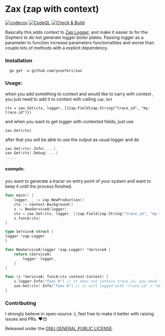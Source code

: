 # Zax (zap with context)
[![codecov](https://codecov.io/github/yuseferi/zax/branch/codecov-integration/graph/badge.svg?token=64IHXT3ROF)](https://codecov.io/github/yuseferi/zax)
[![CodeQL](https://github.com/yuseferi/zax/actions/workflows/github-code-scanning/codeql/badge.svg)](https://github.com/yuseferi/zax/actions/workflows/github-code-scanning/codeql)
[![Check & Build](https://github.com/yuseferi/zax/actions/workflows/ci.yml/badge.svg)](https://github.com/yuseferi/zax/actions/workflows/ci.yml)

Basically this adds context to [Zap Logger](https://github.com/uber-go/zap), and make it easier to for the Gophers to do not generate logger boiler plates.
Passing logger as a parameter to function increase parameters functionalities and worse than couple lots of methods with a explicit dependency.


### Installation

```shell
  go get -u github.com/yuseferi/zax
```

### Usage:
when you add something to context and would like to carry with context , you just need to add it to context with calling `zap.Set`

    ctx = zax.Set(ctx, logger, []zap.Field{zap.String("trace_id", "my-trace-id")})

and when you want to get logger with contexted fields, just use    
        
    zax.Get(ctx)

after that you will be able to use the output as usual logger and do

```Go
zax.Get(ctx).Info(....)
zax.Get(ctx).Debug(....)
.....
```



##### example:
you want to generate a tracer on entry point of your system and want to keep it until the process finished.

```Go
func main() {
    logger, _ := zap.NewProduction()
    ctx := context.Background()
    s := NewServiceA(logger)
    ctx = zax.Set(ctx, logger, []zap.Field{zap.String("trace_id", "my-trace-id")})
    s.funcA(ctx)
}

type ServiceA struct {
logger *zap.Logger
}

func NewServiceA(logger *zap.Logger) *ServiceA {
    return &ServiceA{
        logger: logger,
    }
}

func (s *ServiceA) funcA(ctx context.Context) {
    s.logger.Info("func A") // it does not contain trace_id, you need to add it manually
    zax.Get(ctx).Info("func A") // it will logged with "trace_id" = "my-trace-id"
}

```

### Contributing
I strongly believe in open-source :), feel free to make it better with raising issues and PRs. ❤️😊


Released under the [GNU GENERAL PUBLIC LICENSE](LICENSE).




